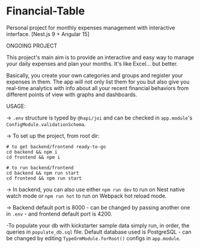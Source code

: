 # Financial-Table
Personal project for monthly expenses management with interactive interface. [Nest.js 9 + Angular 15]

ONGOING PROJECT

This project's main aim is to provide an interactive and easy way to manage your daily expenses and plan your months. It's like Excel... but better.

Basically, you create your own categories and groups and register your expenses in them. The app will not only list them for you but also give you real-time analytics with info about all your recent financial behaviors from different points of view with graphs and dashboards.

USAGE:

-> ```.env``` structure is typed by ```@hapi/joi``` and can be checked in ```app.module```'s ```ConfigModule.validationSchema```.

-> To set up the project, from root dir:
```
# to get backend/frontend ready-to-go
cd backend && npm i
cd frontend && npm i

# to run backend/frontend
cd backend && npm run start
cd frontend && npm run start
```
-> In backend, you can also use either ```npm run dev``` to run on Nest native watch mode or ```npm run hot``` to run on Webpack hot reload mode.

-> Backend default port is 8000 - can be changed by passing another one in ```.env``` - and frontend default port is 4200.

-To populate your db with kickstarter sample data simply run, in order, the queries in ```populate_db.sql``` file. Default database used is PostgreSQL - can be changed by editing ```TypeOrmModule.forRoot()``` configs in ```app.module```.
